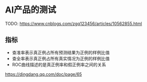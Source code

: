 # AI产品的测试

TODO: https://www.cnblogs.com/zgq123456/articles/10562855.html

## 指标

- 查准率表示真正例占所有预测结果为正例的样例比值
- 查全率表示真正例占所有真实情况为正例的样例比值
- ROC曲线描述的是真正例率和假正例率之间的关系

https://dingdang.qq.com/doc/page/65
